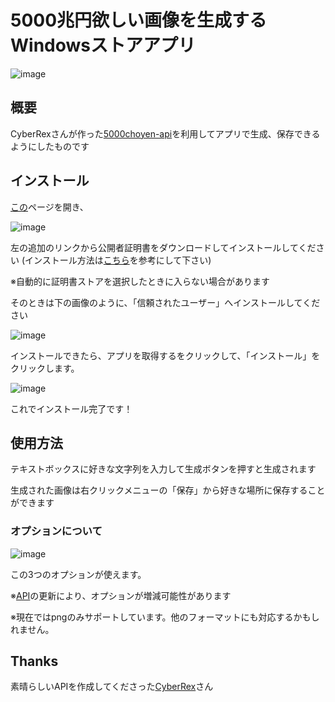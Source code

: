 # 5000兆円欲しい画像を生成するWindowsストアアプリ

![image](https://user-images.githubusercontent.com/48819514/112841521-8a739400-90db-11eb-91c5-157c8214b0e8.png)

## 概要

CyberRexさんが作った[5000choyen-api](https://github.com/CyberRex0/5000choyen-api)を利用してアプリで生成、保存できるようにしたものです

## インストール

[この](https://cdn.nerrog.net/5000choyen/)ページを開き、

![image](https://user-images.githubusercontent.com/48819514/112844652-ec81c880-90de-11eb-8668-62a18cf59605.png)

左の追加のリンクから公開者証明書をダウンロードしてインストールしてください
(インストール方法は[こちら](https://garafu.blogspot.com/2014/04/blog-post.html#wzd)を参考にして下さい)

※自動的に証明書ストアを選択したときに入らない場合があります

そのときは下の画像のように、「信頼されたユーザー」へインストールしてください

![image](https://user-images.githubusercontent.com/48819514/112845647-0ec81600-90e0-11eb-90f7-078ec3c528be.png)


インストールできたら、アプリを取得するをクリックして、「インストール」をクリックします。

![image](https://user-images.githubusercontent.com/48819514/112845550-edffc080-90df-11eb-89c6-f9e02b24bb30.png)

これでインストール完了です！

## 使用方法

テキストボックスに好きな文字列を入力して生成ボタンを押すと生成されます

生成された画像は右クリックメニューの「保存」から好きな場所に保存することができます

### オプションについて

![image](https://user-images.githubusercontent.com/48819514/112843133-3a95cc80-90dd-11eb-84e3-ac67f836fbe0.png)

この3つのオプションが使えます。

※[API](https://github.com/CyberRex0/5000choyen-api#parameters)の更新により、オプションが増減可能性があります

※現在ではpngのみサポートしています。他のフォーマットにも対応するかもしれません。

## Thanks

素晴らしいAPIを作成してくださった[CyberRex](https://github.com/CyberRex0)さん
